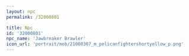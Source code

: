 ```yaml
---
layout: npc
permalink: /32000801

title: Npc
id: '32000801'
npc_name: 'Jawbreaker Brawler'
icon_url: 'portrait/mob/21000307_m_pelicanfightershortyellow_p.png'
---
```

